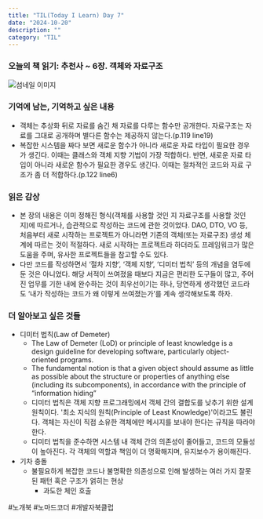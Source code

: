 ```yaml
---
title: "TIL(Today I Learn) Day 7"
date: "2024-10-20"
description: ""
category: "TIL"
---
```


### 오늘의 책 읽기: 추천사 ~ 6장. 객체와 자료구조

![섬네일 이미지](/thumbnail/temp.png)

### 기억에 남는, 기억하고 싶은 내용

-   객체는 추상화 뒤로 자료를 숨긴 채 자료를 다루는 함수만 공개한다. 자료구조는 자료를 그대로 공개하며 별다른 함수는 제공하지 않는다.(p.119 line19)
-   복잡한 시스템을 짜다 보면 새로운 함수가 아니라 새로운 자료 타입이 필요한 경우가 생긴다. 이때는 클래스와 객체 지향 기법이 가장 적합하다. 반면, 새로운 자료 타입이 아니라 새로운 함수가 필요한 경우도 생긴다. 이때는 절차적인 코드와 자료 구조가 좀 더 적합하다.(p.122 line6)

### 읽은 감상

-   본 장의 내용은 이미 정해진 형식(객체를 사용할 것인 지 자료구조를 사용할 것인 지)에 따르거나, 습관적으로 작성하는 코드에 관한 것이었다. DAO, DTO, VO 등, 처음부터 새로 시작하는 프로젝트가 아니라면 기존의 객체(또는 자료구조) 생성 체계에 따르는 것이 적절하다. 새로 시작하는 프로젝트라 하더라도 프레임워크가 많은 도움을 주며, 유사한 프로젝트들을 참고할 수도 있다.
-   다만 코드를 작성하면서 ‘절차 지향’, ‘객체 지향’, ‘디미터 법칙’ 등의 개념을 염두에 둔 것은 아니었다. 해당 서적이 쓰여졌을 때보다 지금은 편리한 도구들이 많고, 주어진 업무를 기한 내에 완수하는 것이 최우선이기는 하나, 당연하게 생각했던 코드라도 ‘내가 작성하는 코드가 왜 이렇게 쓰여졌는가’를 계속 생각해보도록 하자.

### 더 알아보고 싶은 것들

-   디미터 법칙(Law of Demeter)
    -   The Law of Demeter (LoD) or principle of least knowledge is a design guideline for developing software, particularly object-oriented programs.
    -   The fundamental notion is that a given object should assume as little as possible about the structure or properties of anything else (including its subcomponents), in accordance with the principle of “information hiding”
    -   디미터 법칙은 객체 지향 프로그래밍에서 객체 간의 결합도를 낮추기 위한 설계 원칙이다. '최소 지식의 원칙(Principle of Least Knowledge)'이라고도 불린다. 객체는 자신이 직접 소유한 객체에만 메시지를 보내야 한다는 규칙을 따라야 한다.
    -   디미터 법칙을 준수하면 시스템 내 객체 간의 의존성이 줄어들고, 코드의 모듈성이 높아진다. 각 객체의 역할과 책임이 더 명확해지며, 유지보수가 용이해진다.
-   기차 충돌
    -   불필요하게 복잡한 코드나 불명확한 의존성으로 인해 발생하는 여러 가지 잘못된 패턴 혹은 구조가 얽히는 현상
        -   과도한 체인 호출

#노개북 #노마드코더 #개발자북클럽
